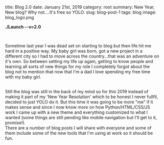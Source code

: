title: Blog 2.0
date: January 21st, 2019
category: root
summary: New Year, New blog? Why not....It's free so YOLO.
slug: blog-post-1
tags: blog
image: blog_logo.png

**./Launch --v=2.0**

<br>

Sometime last year I was dead set on starting to blog but then life hit me hard in a positive way. My baby girl was born, got a new project in a different city so I had to move across the country...that was an adventure on it's own. So between setting my life up again, getting to know people and learning all sorts of new things for my role I completely forgot about the blog not to mention that now that I'm a dad I love spending my free time with my baby girl.

<br>
Still the blog was still in the back of my mind so for this 2019 instead of making it part of my 'New Year Resolution' which to be honest I never fullfil, decided to just YOLO do it. But this time it was going to be more "me" if it makes sense and since I now know more on how Python/HTML/CSS/JS work I came up with a new theme and everything customized to what I wanted (some things are still pending like mobile navigation but I'll get to it, promise!).

<br>
There are a number of blog posts I will share with everyone and some of them include some of the new tools that I'm using at work so it should be fun.

